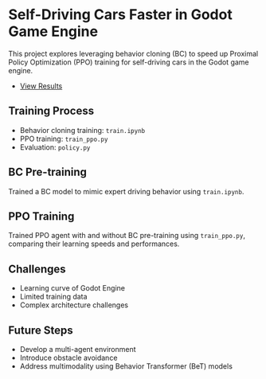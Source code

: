 # Self-Driving Cars Faster in Godot Game Engine

This project explores leveraging behavior cloning (BC) to speed up Proximal Policy Optimization (PPO) training for self-driving cars in the Godot game engine.

- [View Results](https://stanley-jovel.github.io/Self-Driving-Car-Project/#results)

## Training Process
- Behavior cloning training: `train.ipynb`
- PPO training: `train_ppo.py`
- Evaluation: `policy.py`

## BC Pre-training
Trained a BC model to mimic expert driving behavior using `train.ipynb`.

## PPO Training
Trained PPO agent with and without BC pre-training using `train_ppo.py`, comparing their learning speeds and performances.

## Challenges
- Learning curve of Godot Engine
- Limited training data
- Complex architecture challenges

## Future Steps
- Develop a multi-agent environment
- Introduce obstacle avoidance
- Address multimodality using Behavior Transformer (BeT) models